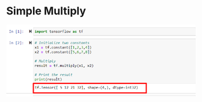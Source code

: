 # Simple Multiply
![Alt text](/screen_shots/Screenshot_1.png?raw=true "Simple Code on IPython Notebooks")
